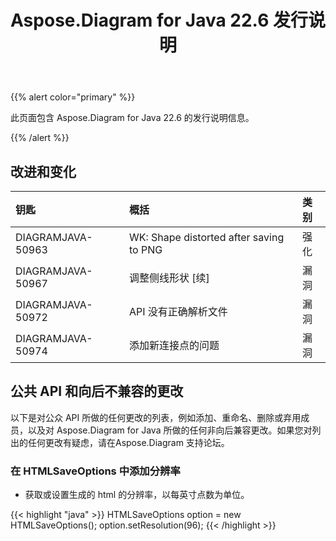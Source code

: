 ﻿---
title: Aspose.Diagram for Java 22.6 发行说明
type: docs
weight: 22
url: /zh/java/aspose-diagram-for-java-22-6-release-notes/
---
{{% alert color="primary" %}}

此页面包含 Aspose.Diagram for Java 22.6 的发行说明信息。

{{% /alert %}}
## **改进和变化**  ##

|**钥匙**|**概括**|**类别**|
|:- |:- |:- |
|DIAGRAMJAVA-50963|WK: Shape distorted after saving to PNG|强化|
|DIAGRAMJAVA-50967|调整侧线形状 [续]|漏洞|
|DIAGRAMJAVA-50972|API 没有正确解析文件|漏洞|
|DIAGRAMJAVA-50974|添加新连接点的问题|漏洞|

## **公共 API 和向后不兼容的更改**
以下是对公众 API 所做的任何更改的列表，例如添加、重命名、删除或弃用成员，以及对 Aspose.Diagram for Java 所做的任何非向后兼容更改。如果您对列出的任何更改有疑虑，请在Aspose.Diagram 支持论坛。

### **在 HTMLSaveOptions 中添加分辨率**
- 获取或设置生成的 html 的分辨率，以每英寸点数为单位。

{{< highlight "java" >}}
HTMLSaveOptions option = new HTMLSaveOptions();
option.setResolution(96);
{{< /highlight >}}